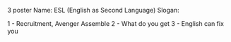 3 poster
Name: ESL (English as Second Language)
Slogan: 

1 - Recruitment, Avenger Assemble
2 - What do you get
3 - English can fix you 
